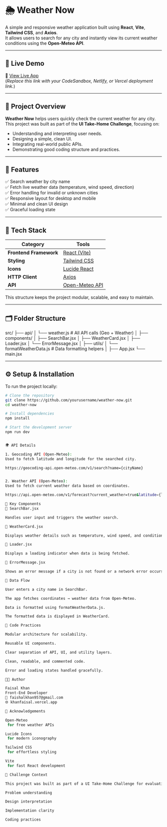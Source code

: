 # 🌦️ Weather Now

A simple and responsive weather application built using **React**, **Vite**, **Tailwind CSS**, and **Axios**.  
It allows users to search for any city and instantly view its current weather conditions using the **Open-Meteo API**.

---

## 🚀 Live Demo

🔗 [View Live App](#)  
(*Replace this link with your CodeSandbox, Netlify, or Vercel deployment link.*)

---

## 🎯 Project Overview

**Weather Now** helps users quickly check the current weather for any city.  
This project was built as part of the **UI Take-Home Challenge**, focusing on:
- Understanding and interpreting user needs.
- Designing a simple, clean UI.
- Integrating real-world public APIs.
- Demonstrating good coding structure and practices.

---

## 🧠 Features

✅ Search weather by city name  
✅ Fetch live weather data (temperature, wind speed, direction)  
✅ Error handling for invalid or unknown cities  
✅ Responsive layout for desktop and mobile  
✅ Minimal and clean UI design  
✅ Graceful loading state  

---

## 🧰 Tech Stack

| Category | Tools |
|-----------|--------|
| **Frontend Framework** | [React (Vite)](https://vitejs.dev/) |
| **Styling** | [Tailwind CSS](https://tailwindcss.com/) |
| **Icons** | [Lucide React](https://lucide.dev/) |
| **HTTP Client** | [Axios](https://axios-http.com/) |
| **API** | [Open-Meteo API](https://open-meteo.com/) |


This structure keeps the project modular, scalable, and easy to maintain.

---

## 🗂️ Folder Structure

src/
├── api/
│ └── weather.js # All API calls (Geo + Weather)
│
├── components/
│ ├── SearchBar.jsx
│ ├── WeatherCard.jsx
│ ├── Loader.jsx
│ └── ErrorMessage.jsx
│
├── utils/
│ └── formatWeatherData.js # Data formatting helpers
│
├── App.jsx
└── main.jsx

---

## ⚙️ Setup & Installation

To run the project locally:

```bash
# Clone the repository
git clone https://github.com/yourusername/weather-now.git
cd weather-now

# Install dependencies
npm install

# Start the development server
npm run dev


🌍 API Details

1. Geocoding API (Open-Meteo):
Used to fetch latitude and longitude for the searched city.

https://geocoding-api.open-meteo.com/v1/search?name={cityName}


2. Weather API (Open-Meteo):
Used to fetch current weather data based on coordinates.

https://api.open-meteo.com/v1/forecast?current_weather=true&latitude={lat}&longitude={lon}

🧩 Key Components
🔹 SearchBar.jsx

Handles user input and triggers the weather search.

🔹 WeatherCard.jsx

Displays weather details such as temperature, wind speed, and condition.

🔹 Loader.jsx

Displays a loading indicator when data is being fetched.

🔹 ErrorMessage.jsx

Shows an error message if a city is not found or a network error occurs.

🧠 Data Flow

User enters a city name in SearchBar.

The app fetches coordinates → weather data from Open-Meteo.

Data is formatted using formatWeatherData.js.

The formatted data is displayed in WeatherCard.

🧹 Code Practices

Modular architecture for scalability.

Reusable UI components.

Clear separation of API, UI, and utility layers.

Clean, readable, and commented code.

Error and loading states handled gracefully.

🧑‍💻 Author

Faisal Khan
Front-End Developer
📧 faishalkhan957@gmail.com
🌐 khanfaisal.vercel.app

🏁 Acknowledgements

Open-Meteo
 for free weather APIs

Lucide Icons
 for modern iconography

Tailwind CSS
 for effortless styling

Vite
 for fast React development

🧾 Challenge Context

This project was built as part of a UI Take-Home Challenge for evaluating:

Problem understanding

Design interpretation

Implementation clarity

Coding practices